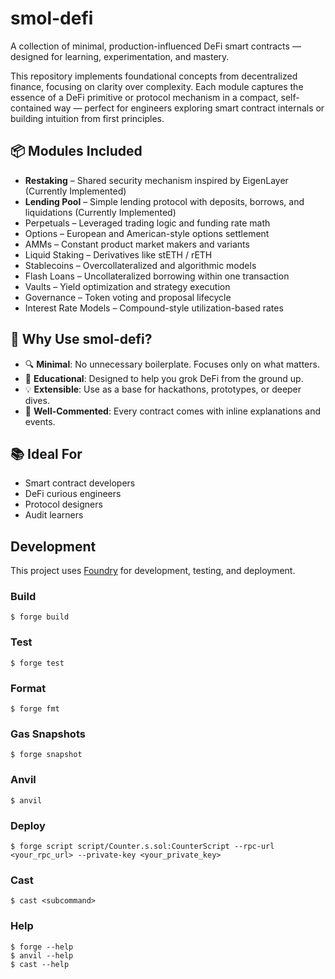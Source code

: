 # smol-defi

A collection of minimal, production-influenced DeFi smart contracts — designed for learning, experimentation, and mastery.

This repository implements foundational concepts from decentralized finance, focusing on clarity over complexity. Each module captures the essence of a DeFi primitive or protocol mechanism in a compact, self-contained way — perfect for engineers exploring smart contract internals or building intuition from first principles.

## 📦 Modules Included

- **Restaking** – Shared security mechanism inspired by EigenLayer (Currently Implemented)
- **Lending Pool** – Simple lending protocol with deposits, borrows, and liquidations (Currently Implemented)
- Perpetuals – Leveraged trading logic and funding rate math
- Options – European and American-style options settlement
- AMMs – Constant product market makers and variants
- Liquid Staking – Derivatives like stETH / rETH
- Stablecoins – Overcollateralized and algorithmic models
- Flash Loans – Uncollateralized borrowing within one transaction
- Vaults – Yield optimization and strategy execution
- Governance – Token voting and proposal lifecycle
- Interest Rate Models – Compound-style utilization-based rates

## 🧰 Why Use smol-defi?

- 🔍 **Minimal**: No unnecessary boilerplate. Focuses only on what matters.
- 🧠 **Educational**: Designed to help you grok DeFi from the ground up.
- 💡 **Extensible**: Use as a base for hackathons, prototypes, or deeper dives.
- 🧪 **Well-Commented**: Every contract comes with inline explanations and events.

## 📚 Ideal For

- Smart contract developers
- DeFi curious engineers
- Protocol designers
- Audit learners

## Development

This project uses [Foundry](https://book.getfoundry.sh/) for development, testing, and deployment.

### Build

```shell
$ forge build
```

### Test

```shell
$ forge test
```

### Format

```shell
$ forge fmt
```

### Gas Snapshots

```shell
$ forge snapshot
```

### Anvil

```shell
$ anvil
```

### Deploy

```shell
$ forge script script/Counter.s.sol:CounterScript --rpc-url <your_rpc_url> --private-key <your_private_key>
```

### Cast

```shell
$ cast <subcommand>
```

### Help

```shell
$ forge --help
$ anvil --help
$ cast --help
```
